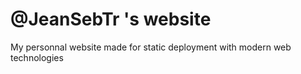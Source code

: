 # @JeanSebTr 's website

My personnal website made for static deployment with modern web technologies

